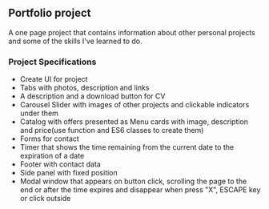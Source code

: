 ## Portfolio project

A one page project that contains information about other personal projects and some of the skills I've learned to do.

### Project Specifications

- Create UI for project
- Tabs with photos, description and links 
- A description and a download button for CV
- Carousel Slider with images of other projects and clickable indicators under them
- Catalog with offers presented as Menu cards with image, description and price(use function and ES6 classes to create them)
- Forms for contact
- Timer that shows the time remaining from the current date to the expiration of a date
- Footer with contact data
- Side panel with fixed position
- Modal window that appears on button click, scrolling the page to the end or after the time expires and disappear when press "X", ESCAPE key or click outside

